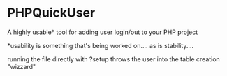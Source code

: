 # PHPQuickUser
A highly usable* tool for adding user login/out to your PHP project 


*usability is something that's being worked on.... as is stability.... 

running the file directly with ?setup throws the user into the table creation "wizzard" 
